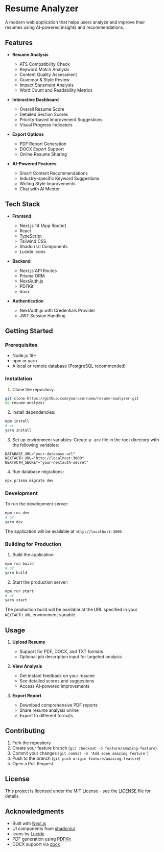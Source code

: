 # Resume Analyzer

A modern web application that helps users analyze and improve their resumes using AI-powered insights and recommendations.

## Features

- **Resume Analysis**

  - ATS Compatibility Check
  - Keyword Match Analysis
  - Content Quality Assessment
  - Grammar & Style Review
  - Impact Statement Analysis
  - Word Count and Readability Metrics

- **Interactive Dashboard**

  - Overall Resume Score
  - Detailed Section Scores
  - Priority-based Improvement Suggestions
  - Visual Progress Indicators

- **Export Options**

  - PDF Report Generation
  - DOCX Export Support
  - Online Resume Sharing

- **AI-Powered Features**
  - Smart Content Recommendations
  - Industry-specific Keyword Suggestions
  - Writing Style Improvements
  - Chat with AI Mentor

## Tech Stack

- **Frontend**

  - Next.js 14 (App Router)
  - React
  - TypeScript
  - Tailwind CSS
  - Shadcn UI Components
  - Lucide Icons

- **Backend**

  - Next.js API Routes
  - Prisma ORM
  - NextAuth.js
  - PDFKit
  - docx

- **Authentication**
  - NextAuth.js with Credentials Provider
  - JWT Session Handling

## Getting Started

### Prerequisites

- Node.js 18+
- npm or yarn
- A local or remote database (PostgreSQL recommended)

### Installation

1. Clone the repository:

```bash
git clone https://github.com/yourusername/resume-analyzer.git
cd resume-analyzer
```

2. Install dependencies:

```bash
npm install
# or
yarn install
```

3. Set up environment variables:
   Create a `.env` file in the root directory with the following variables:

```env
DATABASE_URL="your-database-url"
NEXTAUTH_URL="http://localhost:3000"
NEXTAUTH_SECRET="your-nextauth-secret"
```

4. Run database migrations:

```bash
npx prisma migrate dev
```

### Development

To run the development server:

```bash
npm run dev
# or
yarn dev
```

The application will be available at `http://localhost:3000`.

### Building for Production

1. Build the application:

```bash
npm run build
# or
yarn build
```

2. Start the production server:

```bash
npm run start
# or
yarn start
```

The production build will be available at the URL specified in your `NEXTAUTH_URL` environment variable.

## Usage

1. **Upload Resume**

   - Support for PDF, DOCX, and TXT formats
   - Optional job description input for targeted analysis

2. **View Analysis**

   - Get instant feedback on your resume
   - See detailed scores and suggestions
   - Access AI-powered improvements

3. **Export Report**
   - Download comprehensive PDF reports
   - Share resume analysis online
   - Export to different formats

## Contributing

1. Fork the repository
2. Create your feature branch (`git checkout -b feature/amazing-feature`)
3. Commit your changes (`git commit -m 'Add some amazing feature'`)
4. Push to the branch (`git push origin feature/amazing-feature`)
5. Open a Pull Request

## License

This project is licensed under the MIT License - see the [LICENSE](LICENSE) file for details.

## Acknowledgments

- Built with [Next.js](https://nextjs.org/)
- UI components from [shadcn/ui](https://ui.shadcn.com/)
- Icons by [Lucide](https://lucide.dev/)
- PDF generation using [PDFKit](http://pdfkit.org/)
- DOCX support via [docx](https://docx.js.org/)
